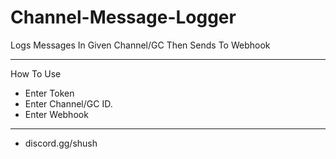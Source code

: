 # Channel-Message-Logger
Logs Messages In Given Channel/GC Then Sends To Webhook
<hr>
How To Use 

- Enter Token
- Enter Channel/GC ID.
- Enter Webhook

<hr>

 - discord.gg/shush


